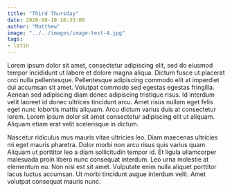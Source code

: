 ```yaml
---
title: "Third Thursday"
date: 2020-08-19 16:33:00
author: "Matthew"
image: "../../images/image-test-4.jpg"
tags:
- latin
---
```


Lorem ipsum dolor sit amet, consectetur adipiscing elit, sed do eiusmod tempor incididunt ut labore et dolore magna aliqua. Dictum fusce ut placerat orci nulla pellentesque. Pellentesque adipiscing commodo elit at imperdiet dui accumsan sit amet. Volutpat commodo sed egestas egestas fringilla. Aenean sed adipiscing diam donec adipiscing tristique risus. Id interdum velit laoreet id donec ultrices tincidunt arcu. Amet risus nullam eget felis eget nunc lobortis mattis aliquam. Arcu dictum varius duis at consectetur lorem. Lorem ipsum dolor sit amet consectetur adipiscing elit ut aliquam. Aliquam etiam erat velit scelerisque in dictum.

Nascetur ridiculus mus mauris vitae ultricies leo. Diam maecenas ultricies mi eget mauris pharetra. Dolor morbi non arcu risus quis varius quam. Aliquam ut porttitor leo a diam sollicitudin tempor id. Et ligula ullamcorper malesuada proin libero nunc consequat interdum. Leo urna molestie at elementum eu. Non nisi est sit amet. Vulputate enim nulla aliquet porttitor lacus luctus accumsan. Ut morbi tincidunt augue interdum velit. Amet volutpat consequat mauris nunc.